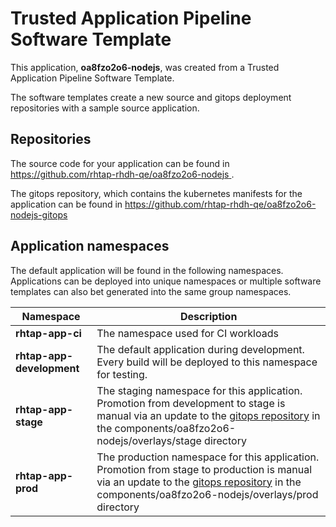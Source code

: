 # Trusted Application Pipeline Software Template

This application, **oa8fzo2o6-nodejs**, was created from a Trusted Application Pipeline Software Template.

The software templates create a new source and gitops deployment repositories with a sample source application. 

## Repositories

The source code for your application can be found in [https://github.com/rhtap-rhdh-qe/oa8fzo2o6-nodejs ](https://github.com/rhtap-rhdh-qe/oa8fzo2o6-nodejs ).
 
The gitops repository, which contains the kubernetes manifests for the application can be found in 
[https://github.com/rhtap-rhdh-qe/oa8fzo2o6-nodejs-gitops ](https://github.com/rhtap-rhdh-qe/oa8fzo2o6-nodejs-gitops ) 

## Application namespaces 

The default application will be found in the following namespaces. Applications can be deployed into unique namespaces or multiple software templates can also bet generated into the same group namespaces.  

|  Namespace   |  Description   |  
| -------- | -------- |
| **rhtap-app-ci** | The namespace used for CI workloads |
| **rhtap-app-development** | The default application during development. Every build will be deployed to this namespace for testing. |
| **rhtap-app-stage** | The staging namespace for this application. Promotion from development to stage is manual via an update to the [gitops repository](https://github.com/rhtap-rhdh-qe/oa8fzo2o6-nodejs-gitops ) in the components/oa8fzo2o6-nodejs/overlays/stage directory |
| **rhtap-app-prod** | The production namespace for this application. Promotion from stage to production is manual via an update to the [gitops repository](https://github.com/rhtap-rhdh-qe/oa8fzo2o6-nodejs-gitops ) in the components/oa8fzo2o6-nodejs/overlays/prod directory |
